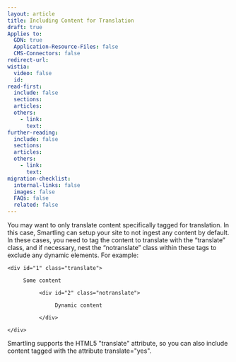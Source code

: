 ```yaml
---
layout: article
title: Including Content for Translation
draft: true
Applies to:
  GDN: true
  Application-Resource-Files: false
  CMS-Connectors: false
redirect-url:
wistia:
  video: false
  id:
read-first:
  include: false
  sections:
  articles:
  others:
    - link:
      text:
further-reading:
  include: false
  sections:
  articles:
  others:
    - link:
      text:
migration-checklist:
  internal-links: false
  images: false
  FAQs: false
  related: false
---
```



You may want to only translate content specifically tagged for translation. In this case, Smartling can setup your site to not ingest any content by default. In these cases, you need to tag the content to translate with the “translate” class, and if necessary, nest the “notranslate” class within these tags to exclude any dynamic elements. For example:

~~~
<div id="1" class="translate">

     Some content

          <div id="2" class="notranslate">

               Dynamic content

          </div>

</div>
~~~

Smartling supports the HTML5 "translate" attribute, so you can also include content tagged with the attribute translate="yes".